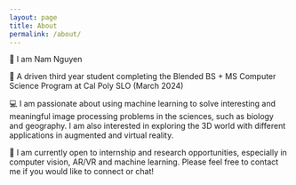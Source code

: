 ```yaml
---
layout: page
title: About
permalink: /about/
---
```


👋 I am Nam Nguyen

🏫 A driven third year student completing the Blended BS + MS Computer Science Program at Cal Poly SLO (March 2024)

💻 I am passionate about using machine learning to solve interesting and meaningful image processing problems in the sciences, such as biology and geography. I am also interested in exploring the 3D world with different applications in augmented and virtual reality. 

💼 I am currently open to internship and research opportunities, especially in computer vision, AR/VR and machine learning. Please feel free to contact me if you would like to connect or chat!

